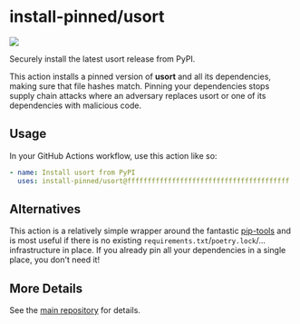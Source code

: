 

# install-pinned/usort

![](https://shields.io/badge/python-3.7%20%7C%203.8%20%7C%203.9%20%7C%203.10-blue)

Securely install the latest usort release from PyPI.

This action installs a pinned version of **usort** and all its dependencies,         making sure that file hashes match. Pinning your dependencies stops supply chain attacks where an adversary         replaces usort or one of its dependencies with malicious code.

## Usage

In your GitHub Actions workflow, use this action like so:

```yaml
- name: Install usort from PyPI
  uses: install-pinned/usort@ffffffffffffffffffffffffffffffffffffffff
```

## Alternatives

This action is a relatively simple wrapper around the fantastic [pip-tools](https://pip-tools.rtfd.io)         and is most useful if there is no existing `requirements.txt`/`poetry.lock`/... infrastructure in place.         If you already pin all your dependencies in a single place, you don't need it!

## More Details

See the [main repository](https://github.com/install-pinned/overview) for details.

